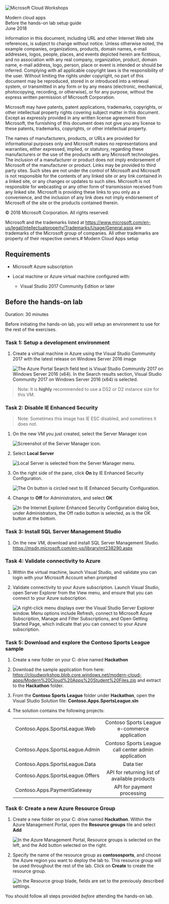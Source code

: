 ![](https://github.com/Microsoft/MCW-Template-Cloud-Workshop/raw/master/Media/ms-cloud-workshop.png "Microsoft Cloud Workshops")

<div class="MCWHeader1">
Modern cloud apps
</div>

<div class="MCWHeader2">
Before the hands-on lab setup guide
</div>

<div class="MCWHeader3">
June 2018
</div>


Information in this document, including URL and other Internet Web site references, is subject to change without notice. Unless otherwise noted, the example companies, organizations, products, domain names, e-mail addresses, logos, people, places, and events depicted herein are fictitious, and no association with any real company, organization, product, domain name, e-mail address, logo, person, place or event is intended or should be inferred. Complying with all applicable copyright laws is the responsibility of the user. Without limiting the rights under copyright, no part of this document may be reproduced, stored in or introduced into a retrieval system, or transmitted in any form or by any means (electronic, mechanical, photocopying, recording, or otherwise), or for any purpose, without the express written permission of Microsoft Corporation.

Microsoft may have patents, patent applications, trademarks, copyrights, or other intellectual property rights covering subject matter in this document. Except as expressly provided in any written license agreement from Microsoft, the furnishing of this document does not give you any license to these patents, trademarks, copyrights, or other intellectual property.

The names of manufacturers, products, or URLs are provided for informational purposes only and Microsoft makes no representations and warranties, either expressed, implied, or statutory, regarding these manufacturers or the use of the products with any Microsoft technologies. The inclusion of a manufacturer or product does not imply endorsement of Microsoft of the manufacturer or product. Links may be provided to third party sites. Such sites are not under the control of Microsoft and Microsoft is not responsible for the contents of any linked site or any link contained in a linked site, or any changes or updates to such sites. Microsoft is not responsible for webcasting or any other form of transmission received from any linked site. Microsoft is providing these links to you only as a convenience, and the inclusion of any link does not imply endorsement of Microsoft of the site or the products contained therein.

© 2018 Microsoft Corporation. All rights reserved.

Microsoft and the trademarks listed at <https://www.microsoft.com/en-us/legal/intellectualproperty/Trademarks/Usage/General.aspx> are trademarks of the Microsoft group of companies. All other trademarks are property of their respective owners.# Modern Cloud Apps setup

## Requirements

-   Microsoft Azure subscription

-   Local machine or Azure virtual machine configured with:

    -   Visual Studio 2017 Community Edition or later


## Before the hands-on lab

Duration: 30 minutes

Before initiating the hands-on lab, you will setup an environment to use for the rest of the exercises.

### Task 1: Setup a development environment

1.  Create a virtual machine in Azure using the Visual Studio Community 2017 with the latest release on Windows Server 2016 image

    ![The Azure Portal Search field text is Visual Studio Community 2017 on Windows Server 2016 (x64). In the Search results section, Visual Studio Community 2017 on Windows Server 2016 (x64) is selected.](images/Setup/image3.png "Azure Portal, Search results section")

> Note: It is **highly** recommended to use a DS2 or D2 instance size for this VM.

### Task 2: Disable IE Enhanced Security

> Note: Sometimes this image has IE ESC disabled, and sometimes it does not.

1.  On the new VM you just created, select the Server Manager icon

    ![Screenshot of the Server Manager icon.](images/Setup/image4.png "Server Manager icon")

2.  Select **Local Server**

    ![Local Server is selected from the Server Manager menu.](images/Setup/image5.png "Server Manager menu")

3.  On the right side of the pane, click **On** by IE Enhanced Security Configuration.

    ![The On button is circled next to IE Enhanced Security Configuration.](images/Setup/image6.png "On button")

4.  Change to **Off** for Administrators, and select **OK**

    ![In the Internet Explorer Enhanced Security Configuration dialog box, under Administrators, the Off radio button is selected, as is the OK button at the bottom.](images/Setup/image7.png "Internet Explorer Enhanced Security Configuration dialog box")

### Task 3: Install SQL Server Management Studio

1.  On the new VM, download and install SQL Server Management Studio.\
    <https://msdn.microsoft.com/en-us/library/mt238290.aspx>

### Task 4: Validate connectivity to Azure

1.  Within the virtual machine, launch Visual Studio, and validate you can login with your Microsoft Account when prompted

2.  Validate connectivity to your Azure subscription. Launch Visual Studio, open Server Explorer from the View menu, and ensure that you can connect to your Azure subscription.

    ![A right-click menu displays over the Visual Studio Server Explorer window. Menu options include Refresh, connect to Microsoft Azure Subscription, Manage and Filter Subscriptions, and Open Getting Started Page, which indicate that you can connect to your Azure subscription.](images/Setup/image8.png "Visual Studio Server Explorer")

### Task 5: Download and explore the Contoso Sports League sample

1.  Create a new folder on your C: drive named **Hackathon**

2.  Download the sample application from here: <https://cloudworkshop.blob.core.windows.net/modern-cloud-apps/Modern%20Cloud%20Apps%20Student%20Files.zip> and extract to the **Hackathon** folder.

3.  From the **Contoso Sports League** folder under **Hackathon**, open the Visual Studio Solution file: **Contoso.Apps.SportsLeague.sln**

4.  The solution contains the following projects:

    |    |            |
    |----------|:-------------:|
    | Contoso.Apps.SportsLeague.Web |   Contoso Sports League e-commerce application |
    | Contoso.Apps.SportsLeague.Admin |   Contoso Sports League call center admin application |
    | Contoso.Apps.SportsLeague.Data  |   Data tier |
    | Contoso.Apps.SportsLeague.Offers |  API for returning list of available products |
    | Contoso.Apps.PaymentGateway   |     API for payment processing |

### Task 6: Create a new Azure Resource Group

1.  Create a new folder on your C: drive named **Hackathon**. Within the Azure Management Portal, open the **Resource groups** tile and select **Add**

    ![In the Azure Management Portal, Resource groups is selected on the left, and the Add button selected on the right.](images/Setup/image9.png "Azure Management Portal")

2.  Specify the name of the resource group as **contososports**, and choose the Azure region you want to deploy the lab to. This resource group will be used throughout the rest of the lab. Click on **Create** to create the resource group.

    ![In the Resource group blade, fields are set to the previously described settings.](images/Setup/image10.png "Resource group blade")

You should follow all steps provided *before* attending the hands-on lab.
